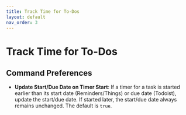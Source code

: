 ```yaml
---
title: Track Time for To-Dos
layout: default
nav_order: 3
---
```


# Track Time for To-Dos

## Command Preferences

- **Update Start/Due Date on Timer Start**: If a timer for a task is started earlier than its start date (Reminders/Things) or due date (Todoist), update the start/due date. If started later, the start/due date always remains unchanged. The default is `true`.
